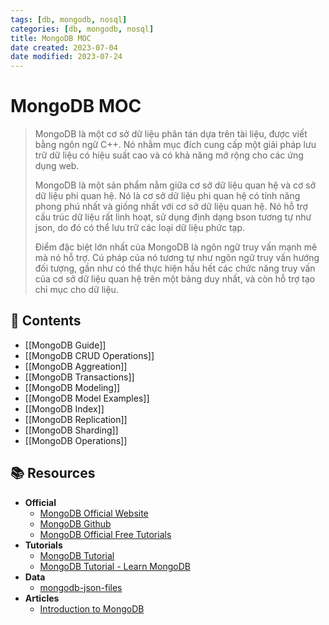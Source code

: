 ```yaml
---
tags: [db, mongodb, nosql]
categories: [db, mongodb, nosql]
title: MongoDB MOC
date created: 2023-07-04
date modified: 2023-07-24
---
```


# MongoDB MOC

> MongoDB là một cơ sở dữ liệu phân tán dựa trên tài liệu, được viết bằng ngôn ngữ C++. Nó nhằm mục đích cung cấp một giải pháp lưu trữ dữ liệu có hiệu suất cao và có khả năng mở rộng cho các ứng dụng web.
>
> MongoDB là một sản phẩm nằm giữa cơ sở dữ liệu quan hệ và cơ sở dữ liệu phi quan hệ. Nó là cơ sở dữ liệu phi quan hệ có tính năng phong phú nhất và giống nhất với cơ sở dữ liệu quan hệ. Nó hỗ trợ cấu trúc dữ liệu rất linh hoạt, sử dụng định dạng bson tương tự như json, do đó có thể lưu trữ các loại dữ liệu phức tạp.
>
> Điểm đặc biệt lớn nhất của MongoDB là ngôn ngữ truy vấn mạnh mẽ mà nó hỗ trợ. Cú pháp của nó tương tự như ngôn ngữ truy vấn hướng đối tượng, gần như có thể thực hiện hầu hết các chức năng truy vấn của cơ sở dữ liệu quan hệ trên một bảng duy nhất, và còn hỗ trợ tạo chỉ mục cho dữ liệu.

## 📖 Contents

- [[MongoDB Guide]]
- [[MongoDB CRUD Operations]]
- [[MongoDB Aggreation]]
- [[MongoDB Transactions]]
- [[MongoDB Modeling]]
- [[MongoDB Model Examples]]
- [[MongoDB Index]]
- [[MongoDB Replication]]
- [[MongoDB Sharding]]
- [[MongoDB Operations]]

## 📚 Resources

- **Official**
	- [MongoDB Official Website](https://www.mongodb.com/)
	- [MongoDB Github](https://github.com/mongodb/mongo)
	- [MongoDB Official Free Tutorials](https://university.mongodb.com/)
- **Tutorials**
	- [MongoDB Tutorial](https://www.tutorialspoint.com/mongodb/index.htm)
	- [MongoDB Tutorial - Learn MongoDB](https://www.geeksforgeeks.org/mongodb-tutorial/)
- **Data**
	- [mongodb-json-files](https://github.com/ozlerhakan/mongodb-json-files)
- **Articles**
	- [Introduction to MongoDB](https://www.slideshare.net/mdirolf/introduction-to-mongodb)
